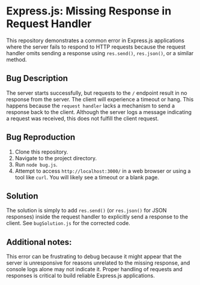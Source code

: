 # Express.js: Missing Response in Request Handler

This repository demonstrates a common error in Express.js applications where the server fails to respond to HTTP requests because the request handler omits sending a response using `res.send()`, `res.json()`, or a similar method.

## Bug Description

The server starts successfully, but requests to the `/` endpoint result in no response from the server.  The client will experience a timeout or hang. This happens because the `request handler` lacks a mechanism to send a response back to the client. Although the server logs a message indicating a request was received, this does not fulfill the client request.

## Bug Reproduction

1. Clone this repository.
2. Navigate to the project directory.
3. Run `node bug.js`.
4. Attempt to access `http://localhost:3000/` in a web browser or using a tool like `curl`.  You will likely see a timeout or a blank page.

## Solution

The solution is simply to add `res.send()` (or `res.json()` for JSON responses) inside the request handler to explicitly send a response to the client.  See `bugSolution.js` for the corrected code.

## Additional notes:

This error can be frustrating to debug because it might appear that the server is unresponsive for reasons unrelated to the missing response, and console logs alone may not indicate it. 
Proper handling of requests and responses is critical to build reliable Express.js applications.